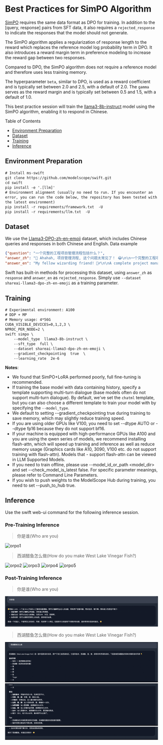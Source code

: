 # Best Practices for SimPO Algorithm
[SimPO](https://arxiv.org/abs/2405.14734) requires the same data format as DPO for training. In addition to the [query, response] pairs from SFT data, it also requires a `rejected_response` to indicate the responses that the model should not generate.

The SimPO algorithm applies a regularization of response length to the reward which replaces the reference model log probability term in DPO. It also introduces a reward margin term in preference modeling to increase the reward gap between two responses.

Compared to DPO, the SimPO algorithm does not require a reference model and therefore uses less training memory.

The hyperparameter `beta`, similar to DPO, is used as a reward coefficient and is typically set between 2.0 and 2.5, with a default of 2.0. The `gamma` serves as the reward margin and is typically set between 0.5 and 1.5, with a default of 1.0.

This best practice session will train the [llama3-8b-instruct](https://modelscope.cn/models/LLM-Research/Meta-Llama-3-8B-Instruct/summary) model using the SimPO algorithm, enabling it to respond in Chinese.

Table of Contents
- [Environment Preparation](#environment-preparation)
- [Dataset](#dataset)
- [Training](#training)
- [Inference](#inference)

## Environment Preparation

```shell
# Install ms-swift
git clone https://github.com/modelscope/swift.git
cd swift
pip install -e '.[llm]'
# Environment alignment (usually no need to run. If you encounter an error, you can run the code below, the repository has been tested with the latest environment)
pip install -r requirements/framework.txt  -U
pip install -r requirements/llm.txt  -U
```

## Dataset
We use the [Llama3-DPO-zh-en-emoji](https://modelscope.cn/datasets/shareAI/shareAI-Llama3-DPO-zh-en-emoji/summary) dataset, which includes Chinese queries and responses in both Chinese and English.
Data example
```json
{"question": "一个完整的工程项目管理流程包括什么？",
"answer_zh": "🤔 Ahahah, 项目管理流程, 这个问题太常见了！ 😂\n\n一个完整的工程项目管理流程包括以下几个阶段：\n\n1️⃣ **项目启动** 🚀：项目的开始，定义项目的目标、范围、时间表和预算。\n\n2️⃣ **项目计划** 📅：制定项目计划，包括任务分解、资源分配、进度安排和风险管理。\n\n3️⃣ **项目执行** 💪：按照计划执行项目，包括任务执行、进度控制和质量管理。\n\n4️⃣ **项目监控** 👀：对项目的进度、成本和质量进行监控和控制，确保项目不偏离轨道。\n\n5️⃣ **项目收尾** 🎉：项目完成后，进行项目总结、经验分享和文档编制。\n\n6️⃣ **项目评价** 🤔：对项目的成果和过程进行评价，总结经验和教训。\n\n这些阶段是一个完整的工程项目管理流程，但是，具体的项目可能会根据需要添加或删除某些阶段。 🤝\n\n还有一点，项目管理流程中需要注意的几个关键点是：\n\n* **沟通** 💬：项目团队之间、项目团队和客户之间的沟通是非常重要的。\n* **风险管理** ⚠️：项目中总会出现一些风险和问题，需要提前预测和准备。\n* **变更管理** 🔄：项目中可能会出现一些变更，需要及时处理和更新。\n\n总之，项目管理流程是一个复杂的过程，需要项目经理和团队成员的共同努力和合作。 💪",
"answer_en": "My fellow wizarding friend! 🧙‍♂️\n\nA complete project management process, you ask? Well, I shall conjure up the essential steps for thee! 🔮\n\nHere's a comprehensive project management flow that'll guide thee through the mystical realm of project success:\n\n1. **Initiation**: Define project scope, goals, and deliverables. Identify stakeholders, and determine the project's feasibility. ⚡️\n2. **Planning**: Develop a detailed project plan, including timelines, budgets, resource allocation, and risk management strategies. 📅\n3. **Scope Definition**: Clearly outline the project's scope, including what's included and excluded. This will help prevent scope creep, my friend! 🔒\n4. **Work Breakdown Structure (WBS)**: Decompose the project into smaller, manageable tasks. This will aid in task assignment, scheduling, and tracking progress. 🗂️\n5. **Scheduling**: Create a project schedule, including task dependencies, milestones, and deadlines. This will help thee stay on track and avoid procrastination! ⏰\n6. **Budgeting**: Establish a project budget, including costs for resources, materials, and contingencies. This will ensure thou dost not overspend, my wise friend! 💸\n7. **Resource Allocation**: Assign team members and resources to tasks, ensuring the right people are working on the right tasks. This will optimize productivity and efficiency! 👥\n8. **Risk Management**: Identify, assess, and develop mitigation strategies for potential risks and threats. This will safeguard thy project from unforeseen dangers! ⚠️\n9. **Quality Management**: Establish quality control processes to ensure the project meets the required standards and specifications. This will guarantee a top-notch outcome, my friend! ✨\n10. **Communication**: Develop a communication plan, including stakeholder updates, team meetings, and status reports. This will keep everyone informed and aligned! 📢\n11. **Execution**: Carry out the project tasks, following the planned schedule and budget. This is where the magic happens, my friend! ✨\n12. **Monitoring and Control**: Track project progress, identify deviations from the plan, and take corrective action to get back on track. This will ensure thy project stays on course! 📊\n13. **Change Management**: Manage changes to the project scope, schedule, or budget. This will minimize disruptions and ensure the project remains viable! 🔀\n14. **Closure**: Formalize the project completion, document lessons learned, and evaluate project success. This will bring a sense of accomplishment and closure, my friend! 🎉\n\nThere thou hast it, my fellow wizard! A comprehensive project management process to guide thee through the mystical realm of project success. May thy projects be prosperous and thy stakeholders be delighted! 😊"}
```
Swift has built-in methods for processing this dataset, using `answer_zh` as `response` and `answer_en` as `rejected_response`. Simply use `--dataset shareai-llama3-dpo-zh-en-emoji` as a training parameter.

## Training

```shell
# Experimental environment: A100
# DDP + MP
# Memory usage: 4*56G
CUDA_VISIBLE_DEVICES=0,1,2,3 \
NPROC_PER_NODE=2 \
swift simpo \
    --model_type  llama3-8b-instruct \
    --sft_type  full \
    --dataset shareai-llama3-dpo-zh-en-emoji \
    --gradient_checkpointing  true  \
    --learning_rate  2e-6
```

**Notes**:
- We found that SimPO+LoRA performed poorly, full fine-tuning is recommended.
- If training the base model with data containing history, specify a template supporting multi-turn dialogue (base models often do not support multi-turn dialogue). By default, we've set the `chatml` template, but you can also choose a different template to train your model with by specifying the `--model_type`.
- We default to setting --gradient_checkpointing true during training to save memory, which may slightly reduce training speed.
- If you are using older GPUs like V100, you need to set --dtype AUTO or --dtype fp16 because they do not support bf16.
- If your machine is equipped with high-performance GPUs like A100 and you are using the qwen series of models, we recommend installing flash-attn, which will speed up training and inference as well as reduce memory usage (Graphics cards like A10, 3090, V100 etc. do not support training with flash-attn). Models that - support flash-attn can be viewed in LLM Supported Models.
- If you need to train offline, please use --model_id_or_path <model_dir> and set --check_model_is_latest false. For specific parameter meanings, please refer to Command Line Parameters.
- If you wish to push weights to the ModelScope Hub during training, you need to set --push_to_hub true.
## Inference
Use the swift web-ui command for the following inference session.

### Pre-Training Inference
> 你是谁(Who are you)

![orpo1](../../resources/orpo1.png)

> 西湖醋鱼怎么做(How do you make West Lake Vinegar Fish?)

![orpo2](../../resources/orpo2.png)
![orpo3](../../resources/orpo3.png)
![orpo4](../../resources/orpo4.png)
![orpo5](../../resources/orpo5.png)


### Post-Training Inference
> 你是谁(Who are you)

![simpo1](../../resources/simpo1.png)

> 西湖醋鱼怎么做(How do you make West Lake Vinegar Fish?)

![simpo2](../../resources/simpo2.png)
![simpo3](../../resources/simpo3.png)
![simpo4](../../resources/simpo4.png)
